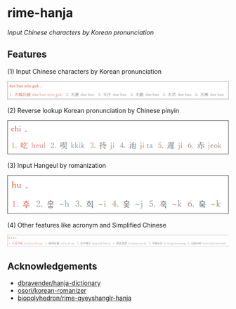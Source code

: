 # rime-hanja

_Input Chinese characters by Korean pronunciation_

## Features

(1) Input Chinese characters by Korean pronunciation

![](demo/1.png)

(2) Reverse lookup Korean pronunciation by Chinese pinyin

![](demo/2.png)

(3) Input Hangeul by romanization

![](demo/3.png)

(4) Other features like acronym and Simplified Chinese

![](demo/4.png)

## Acknowledgements

* [dbravender/hanja-dictionary](https://github.com/dbravender/hanja-dictionary)
* [osori/korean-romanizer](https://github.com/osori/korean-romanizer)
* [biopolyhedron/rime-qyeyshanglr-hanja](https://github.com/biopolyhedron/rime-qyeyshanglr-hanja)

